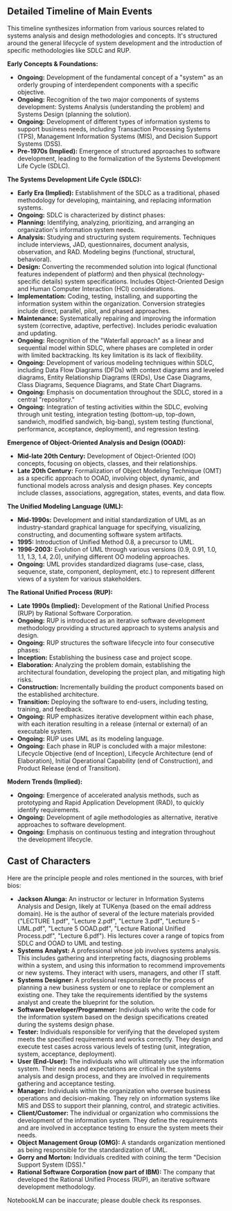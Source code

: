 ## Detailed Timeline of Main Events

This timeline synthesizes information from various sources related to systems analysis and design methodologies and concepts. It's structured around the general lifecycle of system development and the introduction of specific methodologies like SDLC and RUP.

**Early Concepts & Foundations:**

- **Ongoing:** Development of the fundamental concept of a "system" as an orderly grouping of interdependent components with a specific objective.
- **Ongoing:** Recognition of the two major components of systems development: Systems Analysis (understanding the problem) and Systems Design (planning the solution).
- **Ongoing:** Development of different types of information systems to support business needs, including Transaction Processing Systems (TPS), Management Information Systems (MIS), and Decision Support Systems (DSS).
- **Pre-1970s (Implied):** Emergence of structured approaches to software development, leading to the formalization of the Systems Development Life Cycle (SDLC).

**The Systems Development Life Cycle (SDLC):**

- **Early Era (Implied):** Establishment of the SDLC as a traditional, phased methodology for developing, maintaining, and replacing information systems.
- **Ongoing:** SDLC is characterized by distinct phases:
- **Planning:** Identifying, analyzing, prioritizing, and arranging an organization's information system needs.
- **Analysis:** Studying and structuring system requirements. Techniques include interviews, JAD, questionnaires, document analysis, observation, and RAD. Modeling begins (functional, structural, behavioral).
- **Design:** Converting the recommended solution into logical (functional features independent of platform) and then physical (technology-specific details) system specifications. Includes Object-Oriented Design and Human Computer Interaction (HCI) considerations.
- **Implementation:** Coding, testing, installing, and supporting the information system within the organization. Conversion strategies include direct, parallel, pilot, and phased approaches.
- **Maintenance:** Systematically repairing and improving the information system (corrective, adaptive, perfective). Includes periodic evaluation and updating.
- **Ongoing:** Recognition of the "Waterfall approach" as a linear and sequential model within SDLC, where phases are completed in order with limited backtracking. Its key limitation is its lack of flexibility.
- **Ongoing:** Development of various modeling techniques within SDLC, including Data Flow Diagrams (DFDs) with context diagrams and leveled diagrams, Entity Relationship Diagrams (ERDs), Use Case Diagrams, Class Diagrams, Sequence Diagrams, and State Chart Diagrams.
- **Ongoing:** Emphasis on documentation throughout the SDLC, stored in a central "repository."
- **Ongoing:** Integration of testing activities within the SDLC, evolving through unit testing, integration testing (bottom-up, top-down, sandwich, modified sandwich, big-bang), system testing (functional, performance, acceptance, deployment), and regression testing.

**Emergence of Object-Oriented Analysis and Design (OOAD):**

- **Mid-late 20th Century:** Development of Object-Oriented (OO) concepts, focusing on objects, classes, and their relationships.
- **Late 20th Century:** Formalization of Object Modeling Technique (OMT) as a specific approach to OOAD, involving object, dynamic, and functional models across analysis and design phases. Key concepts include classes, associations, aggregation, states, events, and data flow.

**The Unified Modeling Language (UML):**

- **Mid-1990s:** Development and initial standardization of UML as an industry-standard graphical language for specifying, visualizing, constructing, and documenting software system artifacts.
- **1995:** Introduction of Unified Method 0.8, a precursor to UML.
- **1996-2003:** Evolution of UML through various versions (0.9, 0.91, 1.0, 1.1, 1.3, 1.4, 2.0), unifying different OO modeling approaches.
- **Ongoing:** UML provides standardized diagrams (use-case, class, sequence, state, component, deployment, etc.) to represent different views of a system for various stakeholders.

**The Rational Unified Process (RUP):**

- **Late 1990s (Implied):** Development of the Rational Unified Process (RUP) by Rational Software Corporation.
- **Ongoing:** RUP is introduced as an iterative software development methodology providing a structured approach to systems analysis and design.
- **Ongoing:** RUP structures the software lifecycle into four consecutive phases:
- **Inception:** Establishing the business case and project scope.
- **Elaboration:** Analyzing the problem domain, establishing the architectural foundation, developing the project plan, and mitigating high risks.
- **Construction:** Incrementally building the product components based on the established architecture.
- **Transition:** Deploying the software to end-users, including testing, training, and feedback.
- **Ongoing:** RUP emphasizes iterative development within each phase, with each iteration resulting in a release (internal or external) of an executable system.
- **Ongoing:** RUP uses UML as its modeling language.
- **Ongoing:** Each phase in RUP is concluded with a major milestone: Lifecycle Objective (end of Inception), Lifecycle Architecture (end of Elaboration), Initial Operational Capability (end of Construction), and Product Release (end of Transition).

**Modern Trends (Implied):**

- **Ongoing:** Emergence of accelerated analysis methods, such as prototyping and Rapid Application Development (RAD), to quickly identify requirements.
- **Ongoing:** Development of agile methodologies as alternative, iterative approaches to software development.
- **Ongoing:** Emphasis on continuous testing and integration throughout the development lifecycle.

## Cast of Characters

Here are the principle people and roles mentioned in the sources, with brief bios:

- **Jackson Alunga:** An instructor or lecturer in Information Systems Analysis and Design, likely at TUKenya (based on the email address domain). He is the author of several of the lecture materials provided ("LECTURE 1.pdf", "Lecture 2.pdf", "Lecture 3.pdf", "Lecture 5 - UML.pdf", "Lecture 5 OOAD.pdf", "Lecture Rational Unified Process.pdf", "Lecture 6.pdf"). His lectures cover a range of topics from SDLC and OOAD to UML and testing.
- **Systems Analyst:** A professional whose job involves systems analysis. This includes gathering and interpreting facts, diagnosing problems within a system, and using this information to recommend improvements or new systems. They interact with users, managers, and other IT staff.
- **Systems Designer:** A professional responsible for the process of planning a new business system or one to replace or complement an existing one. They take the requirements identified by the systems analyst and create the blueprint for the solution.
- **Software Developer/Programmer:** Individuals who write the code for the information system based on the design specifications created during the systems design phase.
- **Tester:** Individuals responsible for verifying that the developed system meets the specified requirements and works correctly. They design and execute test cases across various levels of testing (unit, integration, system, acceptance, deployment).
- **User (End-User):** The individuals who will ultimately use the information system. Their needs and expectations are critical in the systems analysis and design process, and they are involved in requirements gathering and acceptance testing.
- **Manager:** Individuals within the organization who oversee business operations and decision-making. They rely on information systems like MIS and DSS to support their planning, control, and strategic activities.
- **Client/Customer:** The individual or organization who commissions the development of the information system. They define the requirements and are involved in acceptance testing to ensure the system meets their needs.
- **Object Management Group (OMG):** A standards organization mentioned as being responsible for the standardization of UML.
- **Gorry and Morton:** Individuals credited with coining the term "Decision Support System (DSS)."
- **Rational Software Corporation (now part of IBM):** The company that developed the Rational Unified Process (RUP), an iterative software development methodology.

NotebookLM can be inaccurate; please double check its responses.
